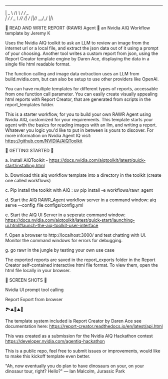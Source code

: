  ___    ___      _____ 
| _ \  /_\ \    / / _ \
|   / / _ \ \/\/ /|   /
|_|_\/_/ \_\_/\_/ |_|_\

🦖 READ AND WRITE REPORT (RAWR) Agent 🦖
an Nvidia AIQ Workflow template by Jeremy K

Uses the Nvidia AIQ toolkit to ask an LLM to review an image from the internet url or a local file, and extract the json data out of it using a prompt of your choosing. Another tool writes a custom report from json, using the Report Creator template engine by Daren Ace, displaying the data in a single file html readable format.

The function calling and image data extraction uses an LLM from build.nvidia.com, but can also be setup to use other providers like OpenAI.

You can have multiple templates for different types of reports, accessable from one function call parameter. You can easily create visually appealing html reports with Report Creator, that are generated from scripts in the report_templates folder.

This is a starter workflow, for you to build your own RAWR Agent using Nvidia AIQ, customized for your requirements. This template starts your agent with the basics for reading images with an llm, and writing a report. Whatever you logic you'd like to put in between is yours to discover. For more information on Nvidia Agent IQ visit: https://github.com/NVIDIA/AIQToolkit


🦕 GETTING STARTED 🦕

a. Install AIQToolkit - https://docs.nvidia.com/aiqtoolkit/latest/quick-start/installing.html

b. Download this aiq workflow template into a directory in the toolkit (create one called workflows)

c. Pip install the toolkit with AIQ :     uv pip install -e workflows/rawr_agent

d. Start the AIQ RAWR_Agent workflow server in a command window:      aiq serve --config_file configs/config.yml

e. Start the AIQ UI Server in a seperate command window: https://docs.nvidia.com/aiqtoolkit/latest/quick-start/launching-ui.html#launch-the-aiq-toolkit-user-interface

f. Open a browser to http://localhost:3000/ and test chatting with UI. Monitor the command windows for errors for debugging.

g. go rawr in the jungle by testing your own use case

The exported reports are saved in the report_exports folder in the Report Creator self-contained interactive html file format. To view them, open the html file locally in your browser.


🦖 SCREEN SHOTS 🦖

Nvidia UI prompt tool calling

Report Export from browser


🏞️⛰️🦕⛰️🌋

The template system included is Report Creator by Daren Ace see documentation here: https://report-creator.readthedocs.io/en/latest/api.html

This was created as a submission for the Nvidia AIQ Hackathon contest https://developer.nvidia.com/agentiq-hackathon

This is a public repo, feel free to submit issues or improvements, would like to make this kickoff template even better.

"Ah, now eventually you do plan to have dinosaurs on your, on your dinosaur tour, right? Hello?" — Ian Malcolm, Jurassic Park 